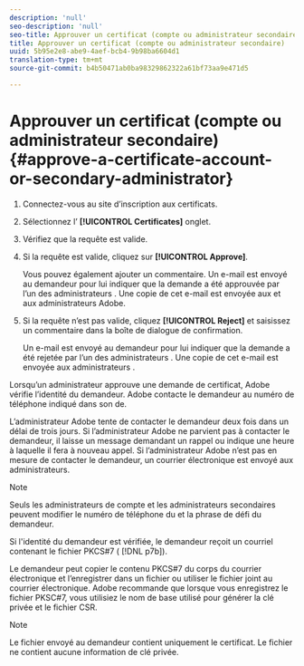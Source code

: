 ```yaml
---
description: 'null'
seo-description: 'null'
seo-title: Approuver un certificat (compte ou administrateur secondaire)
title: Approuver un certificat (compte ou administrateur secondaire)
uuid: 5b95e2e8-abe9-4aef-bcb4-9b98ba6604d1
translation-type: tm+mt
source-git-commit: b4b50471ab0ba98329862322a61bf73aa9e471d5

---
```



# Approuver un certificat (compte ou administrateur secondaire){#approve-a-certificate-account-or-secondary-administrator}

1. Connectez-vous au site d’inscription aux certificats.
1. Sélectionnez l’ **[!UICONTROL Certificates]** onglet.
1. Vérifiez que la requête est valide.
1. Si la requête est valide, cliquez sur **[!UICONTROL Approve]**.

   Vous pouvez également ajouter un commentaire. Un e-mail est envoyé au demandeur pour lui indiquer que la demande a été approuvée par l’un des administrateurs . Une copie de cet e-mail est envoyée aux  et aux administrateurs Adobe.

1. Si la requête n’est pas valide, cliquez **[!UICONTROL Reject]** et saisissez un commentaire dans la boîte de dialogue de confirmation.

   Un e-mail est envoyé au demandeur pour lui indiquer que la demande a été rejetée par l’un des administrateurs . Une copie de cet e-mail est envoyée aux administrateurs .

Lorsqu’un administrateur approuve une demande de certificat, Adobe vérifie l’identité du demandeur. Adobe contacte le demandeur au numéro de téléphone indiqué dans son  de.

L’administrateur Adobe tente de contacter le demandeur deux fois dans un délai de trois jours. Si l’administrateur Adobe ne parvient pas à contacter le demandeur, il laisse un message demandant un rappel ou indique une heure à laquelle il fera à nouveau appel. Si l’administrateur Adobe n’est pas en mesure de contacter le demandeur, un courrier électronique est envoyé aux administrateurs.

>[!NOTE]
>
>Seuls les administrateurs de compte et les administrateurs secondaires peuvent modifier le numéro de téléphone  du et la phrase de défi du demandeur.

Si l&#39;identité du demandeur est vérifiée, le demandeur reçoit un courriel contenant le fichier PKCS#7 ( [!DNL p7b]).

Le demandeur peut copier le contenu PKCS#7 du corps du courrier électronique et l’enregistrer dans un fichier ou utiliser le fichier joint au courrier électronique. Adobe recommande que lorsque vous enregistrez le fichier PKSC#7, vous utilisiez le nom de base utilisé pour générer la clé privée et le fichier CSR.

>[!NOTE]
>
>Le fichier envoyé au demandeur contient uniquement le certificat. Le fichier ne contient aucune information de clé privée.

